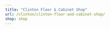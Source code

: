 ```yaml
---
title: "Clinton Floor & Cabinet Shop"
url: /clinton/clinton-floor-and-cabinet-shop/
shop: shop
---
```

